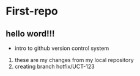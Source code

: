 # First-repo

## hello word!!!
- intro to github version control system
1. these are my changes from my local repository
1. creating branch hotfix/UCT-123